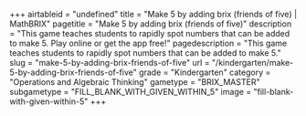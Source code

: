 +++
airtableid = "undefined"
title = "Make 5 by adding brix (friends of five) | MathBRIX"
pagetitle = "Make 5 by adding brix (friends of five)"
description = "This game teaches students to rapidly spot numbers that can be added to make 5. Play online or get the app free!"
pagedescription = "This game teaches students to rapidly spot numbers that can be added to make 5."
slug = "make-5-by-adding-brix-friends-of-five"
url = "/kindergarten/make-5-by-adding-brix-friends-of-five"
grade = "Kindergarten"
category = "Operations and Algebraic Thinking"
gametype = "BRIX_MASTER"
subgametype = "FILL_BLANK_WITH_GIVEN_WITHIN_5"
image = "fill-blank-with-given-within-5"
+++